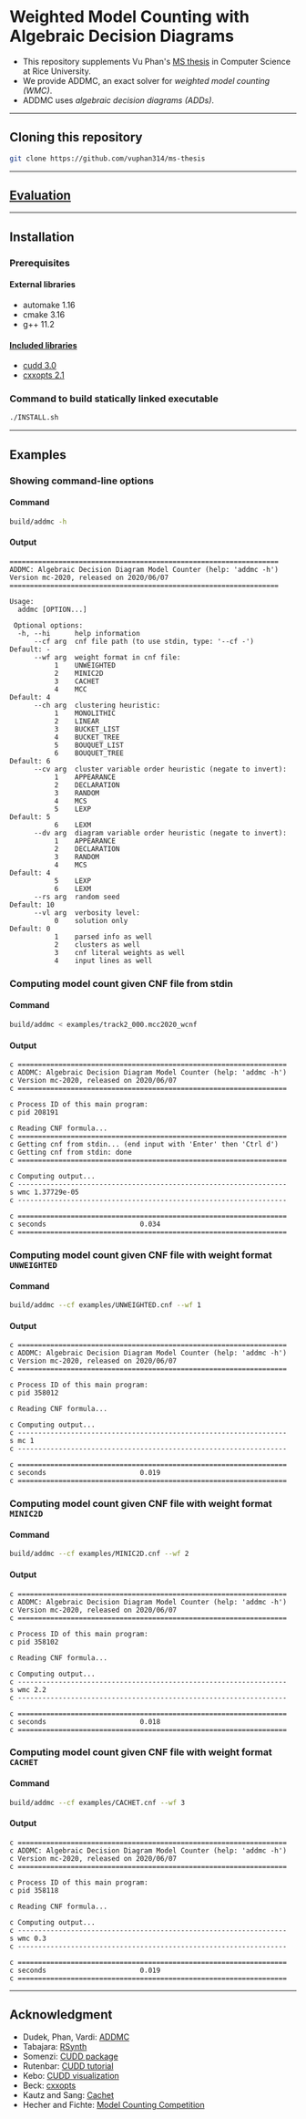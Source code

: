# Weighted Model Counting with Algebraic Decision Diagrams
- This repository supplements Vu Phan's [MS thesis](https://repository.rice.edu/items/a1a5e73d-a001-44ca-9730-25a7277c8af1) in Computer Science at Rice University.
- We provide ADDMC, an exact solver for *weighted model counting (WMC)*.
- ADDMC uses *algebraic decision diagrams (ADDs)*.

--------------------------------------------------------------------------------

## Cloning this repository
```bash
git clone https://github.com/vuphan314/ms-thesis
```

--------------------------------------------------------------------------------

## [Evaluation](./eval/)

--------------------------------------------------------------------------------

## Installation

### Prerequisites
#### External libraries
- automake 1.16
- cmake 3.16
- g++ 11.2
#### [Included libraries](./addmc/libraries/)
- [cudd 3.0](https://github.com/vuphan314/cudd)
- [cxxopts 2.1](https://github.com/jarro2783/cxxopts)

### Command to build statically linked executable
```bash
./INSTALL.sh
```

--------------------------------------------------------------------------------

## Examples

### Showing command-line options
#### Command
```bash
build/addmc -h
```
#### Output
```
==================================================================
ADDMC: Algebraic Decision Diagram Model Counter (help: 'addmc -h')
Version mc-2020, released on 2020/06/07
==================================================================

Usage:
  addmc [OPTION...]

 Optional options:
  -h, --hi      help information
      --cf arg  cnf file path (to use stdin, type: '--cf -')      Default: -
      --wf arg  weight format in cnf file:
           1    UNWEIGHTED
           2    MINIC2D
           3    CACHET
           4    MCC                                               Default: 4
      --ch arg  clustering heuristic:
           1    MONOLITHIC
           2    LINEAR
           3    BUCKET_LIST
           4    BUCKET_TREE
           5    BOUQUET_LIST
           6    BOUQUET_TREE                                      Default: 6
      --cv arg  cluster variable order heuristic (negate to invert):
           1    APPEARANCE
           2    DECLARATION
           3    RANDOM
           4    MCS
           5    LEXP                                              Default: 5
           6    LEXM
      --dv arg  diagram variable order heuristic (negate to invert):
           1    APPEARANCE
           2    DECLARATION
           3    RANDOM
           4    MCS                                               Default: 4
           5    LEXP
           6    LEXM
      --rs arg  random seed                                       Default: 10
      --vl arg  verbosity level:
           0    solution only                                     Default: 0
           1    parsed info as well
           2    clusters as well
           3    cnf literal weights as well
           4    input lines as well
```

### Computing model count given CNF file from stdin
#### Command
```bash
build/addmc < examples/track2_000.mcc2020_wcnf
```
#### Output
```
c ==================================================================
c ADDMC: Algebraic Decision Diagram Model Counter (help: 'addmc -h')
c Version mc-2020, released on 2020/06/07
c ==================================================================

c Process ID of this main program:
c pid 208191

c Reading CNF formula...
c ==================================================================
c Getting cnf from stdin... (end input with 'Enter' then 'Ctrl d')
c Getting cnf from stdin: done
c ==================================================================

c Computing output...
c ------------------------------------------------------------------
s wmc 1.37729e-05
c ------------------------------------------------------------------

c ==================================================================
c seconds                       0.034
c ==================================================================
```

### Computing model count given CNF file with weight format `UNWEIGHTED`
#### Command
```bash
build/addmc --cf examples/UNWEIGHTED.cnf --wf 1
```
#### Output
```
c ==================================================================
c ADDMC: Algebraic Decision Diagram Model Counter (help: 'addmc -h')
c Version mc-2020, released on 2020/06/07
c ==================================================================

c Process ID of this main program:
c pid 358012

c Reading CNF formula...

c Computing output...
c ------------------------------------------------------------------
s mc 1
c ------------------------------------------------------------------

c ==================================================================
c seconds                       0.019
c ==================================================================
```

### Computing model count given CNF file with weight format `MINIC2D`
#### Command
```bash
build/addmc --cf examples/MINIC2D.cnf --wf 2
```
#### Output
```
c ==================================================================
c ADDMC: Algebraic Decision Diagram Model Counter (help: 'addmc -h')
c Version mc-2020, released on 2020/06/07
c ==================================================================

c Process ID of this main program:
c pid 358102

c Reading CNF formula...

c Computing output...
c ------------------------------------------------------------------
s wmc 2.2
c ------------------------------------------------------------------

c ==================================================================
c seconds                       0.018
c ==================================================================
```

### Computing model count given CNF file with weight format `CACHET`
#### Command
```bash
build/addmc --cf examples/CACHET.cnf --wf 3
```
#### Output
```
c ==================================================================
c ADDMC: Algebraic Decision Diagram Model Counter (help: 'addmc -h')
c Version mc-2020, released on 2020/06/07
c ==================================================================

c Process ID of this main program:
c pid 358118

c Reading CNF formula...

c Computing output...
c ------------------------------------------------------------------
s wmc 0.3
c ------------------------------------------------------------------

c ==================================================================
c seconds                       0.019
c ==================================================================
```

--------------------------------------------------------------------------------

## Acknowledgment
- Dudek, Phan, Vardi: [ADDMC](https://github.com/vardigroup/ADDMC)
- Tabajara: [RSynth](https://bitbucket.org/lucas-mt/rsynth)
- Somenzi: [CUDD package](https://github.com/ivmai/cudd)
- Rutenbar: [CUDD tutorial](http://db.zmitac.aei.polsl.pl/AO/dekbdd/F01-CUDD.pdf)
- Kebo: [CUDD visualization](https://davidkebo.com/cudd#cudd6)
- Beck: [cxxopts](https://github.com/jarro2783/cxxopts)
- Kautz and Sang: [Cachet](https://henrykautz.com/Cachet/)
- Hecher and Fichte: [Model Counting Competition](https://mccompetition.org/2020/mc_format)
